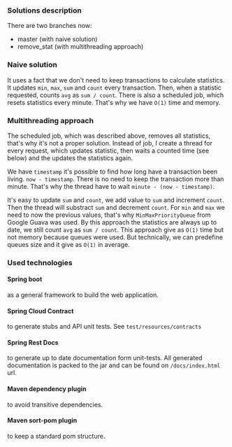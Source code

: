 ### Solutions description

There are two branches now:
* master (with naive solution)
* remove_stat (with multithreading approach)


### Naive solution

It uses a fact that we don't need to keep transactions
to calculate statistics. It updates `min`, `max`, `sum` and `count` every transaction.
Then, when a statistic requested, counts `avg` as `sum / count`. 
There is also a scheduled job, which resets statistics every minute. 
That's why we have `O(1)` time and memory.

### Multithreading approach
The scheduled job, which was described above, removes all statistics, that's why it's not a proper solution.
Instead of job, I create a thread for every request, which updates statistic, then waits a counted time (see below)
and the updates the statistics again. 
 
We have `timestamp` it's possible to find how long have a transaction been living. `now - timestamp`.
There is no need to keep the transaction more than minute. That's why the thread have to wait `minute - (now - timestamp)`.

It's easy to update `sum` and `count`, we add value to `sum` and increment `count`. Then the thread will 
substract `sum` and decrement `count`. For `min` and `max` we need to now the previous values, that's why
`MinMaxPriorityQueue` from Google Guava was used. By this approach the statistics are always up to date,
we still count `avg` as `sum / count`. 
This approach give as `O(1)` time but not memory because queues were used. But technically, we can predefine queues size
and it give as `O(1)` in average.

### Used technologies

#### Spring boot
as a general framework to build the web application.

#### Spring Cloud Contract 
to generate stubs and API unit tests. See `test/resources/contracts`
  
#### Spring Rest Docs 
to generate up to date documentation form unit-tests.
All generated documentation is packed to the jar and can be found on `/docs/index.html` url.

#### Maven dependency plugin
to avoid transitive dependencies.

#### Maven sort-pom plugin
to keep a standard pom structure.
